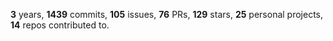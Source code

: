 **3** years, **1439** commits, **105** issues, **76** PRs, **129** stars, **25** personal projects, **14** repos contributed to.
